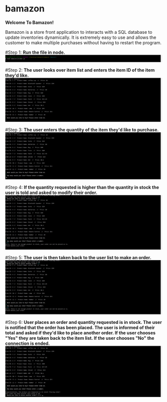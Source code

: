 # bamazon
**Welcome To Bamazon!**

Bamazon is a store front application to interacts with a SQL database to update inventories dynamically. It is extremely easy to use and allows the customer to make multiple purchases without having to restart the program.

#Step 1:
**Run the file in node.**
![](/images/start.jpg)

#Step 2:
**The user looks over item list and enters the item ID of the item they'd like.**
![](/images/itemlist.jpg)

#Step 3:
**The user enters the quantity of the item they'd like to purchase.**
![](/images/quan.jpg)

#Step 4:
**If the quantity requested is higher than the quantity in stock the user is told and asked to modify their order.**
![](/images/fail.jpg)

#Step 5:
**The user is then taken back to the user list to make an order.**
![](/images/retry.jpg)

#Step 6:
**User places an order and quantity requested is in stock. The user is notified that the order has been placed. The user is informed of their total and asked if they'd like to place another order. If the user chooses "Yes" they are taken back to the item list. If the user chooses "No" the connection is ended.**
![](/images/success.jpg)